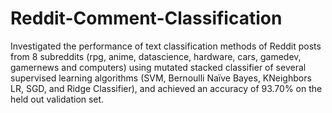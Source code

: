 # Reddit-Comment-Classification
Investigated the performance of text classification methods of Reddit posts from 8 subreddits (rpg, anime, datascience, hardware, cars, gamedev, gamernews and computers) using mutated stacked classifier of several supervised learning algorithms (SVM, Bernoulli Naïve Bayes, KNeighbors LR, SGD, and Ridge Classifier), and achieved an accuracy of 93.70% on the held out validation set. 

